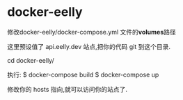 docker-eelly
==============

修改docker-eelly/docker-compose.yml 文件的**volumes**路径

这里预设值了 api.eelly.dev 站点,把你的代码 git 到这个目录.

cd docker-eelly/

执行: 
$ docker-compose build
$ docker-compose up

修改你的 hosts 指向,就可以访问你的站点了.


